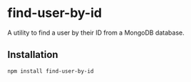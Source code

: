 # find-user-by-id

A utility to find a user by their ID from a MongoDB database.

## Installation

```bash
npm install find-user-by-id
